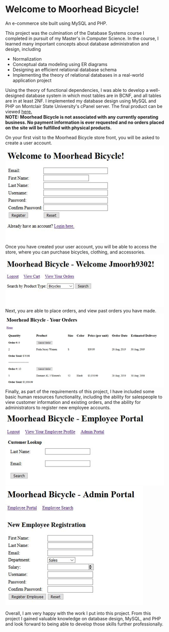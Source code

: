 # Welcome to Moorhead Bicycle!
An e-commerce site built using MySQL and PHP.  

This project was the culmination of the Database Systems course I completed in pursuit of my Master's in Computer Science. In the course, I learned many important concepts about database administration and design, including

* Normalization
* Conceptual data modeling using ER diagrams
* Designing an efficient relational database schema
* Implementing the theory of relational databases in a real-world application project

Using the theory of functional dependencies, I was able to develop a well-designed database system in which most tables are in BCNF, and all tables are in at least 2NF. I implemented my database design using MySQL and PHP on Montclair State University's cPanel server. The final product can be viewed [here.](http://cyan.csam.montclair.edu/~moorhjef)  
**NOTE: Moorhead Bicycle is not associated with any currently operating business. No payment information is ever requested and no orders placed on the site will be fulfilled with physical products.**  
  
On your first visit to the Moorhead Bicycle store front, you will be asked to create a user account.  
![Moorhead Bicycle registration page](screencaps/registration.jpg)  
Once you have created your user account, you will be able to access the store, where you can purchase bicycles, clothing, and accessories.  
![main page](screencaps/main.jpg)  
Next, you are able to place orders, and view past orders you have made.
![orders](screencaps/orders.jpg)  
Finally, as part of the requirements of this project, I have included some basic human resources functionality, including the ability for salespeople to view customer information and existing orders, and the ability for administrators to register new employee accounts.  
![employee portal](screencaps/employeeportal.jpg)  
![employee registration](screencaps/employeeregistration.jpg)  
  
Overall, I am very happy with the work I put into this project. From this project I gained valuable knowledge on database design, MySQL, and PHP and look forward to being able to develop those skills further professionally.
